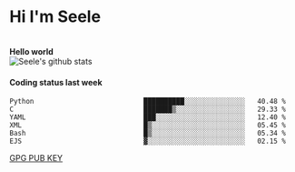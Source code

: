 <h1>Hi I'm Seele</h1>
<br>
<b> Hello world</b>
<br>
<img src="https://github-readme-stats.vercel.app/api?username=Seele0oO&show_icons=true&icon_color=0366d6&bg_color=ffffff&hide_title=true&hide=contribs&include_all_commits=true" alt="Seele's github stats"/>
<br>

<h4>Coding status last week </h4>

<!--START_SECTION:waka-->

```text
Python                           ██████████░░░░░░░░░░░░░░░   40.48 %
C                                ███████▒░░░░░░░░░░░░░░░░░   29.33 %
YAML                             ███░░░░░░░░░░░░░░░░░░░░░░   12.40 %
XML                              █▒░░░░░░░░░░░░░░░░░░░░░░░   05.45 %
Bash                             █▒░░░░░░░░░░░░░░░░░░░░░░░   05.34 %
EJS                              ▓░░░░░░░░░░░░░░░░░░░░░░░░   02.15 %
```

<!--END_SECTION:waka-->



[GPG PUB KEY](https://keys.openpgp.org/vks/v1/by-fingerprint/3FCE91BF5B9666B55B67213C4C57B7824A5B6680)

